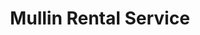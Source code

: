---
title: "Mullin Rental Service"
url: /indianapolis/mullin-rental-service/
shop: storage rental
---